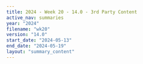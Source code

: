 ```yaml
---
title: 2024 - Week 20 - 14.0 - 3rd Party Content
active_nav: summaries
year: "2024"
filename: "wk20"
version: "14.0"
start_date: "2024-05-13"
end_date: "2024-05-19"
layout: "summary_content"
---
```

